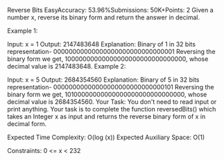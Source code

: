 Reverse Bits
EasyAccuracy: 53.96%Submissions: 50K+Points: 2
Given a number x, reverse its binary form and return the answer in decimal.

Example 1:

Input:
x = 1
Output:
2147483648 
Explanation:
Binary of 1 in 32 bits representation-
00000000000000000000000000000001
Reversing the binary form we get, 
10000000000000000000000000000000,
whose decimal value is 2147483648.
Example 2:

Input:
x = 5
Output:
2684354560 
Explanation:
Binary of 5 in 32 bits representation-
00000000000000000000000000000101
Reversing the binary form we get, 
10100000000000000000000000000000,
whose decimal value is 2684354560.
Your Task:
You don't need to read input or print anything. Your task is to complete the function reversedBits() which takes an Integer x as input and returns the reverse binary form of x in decimal form.

Expected Time Complexity: O(log (x))
Expected Auxiliary Space: O(1)

Constraints:
0  <=  x  <  232


